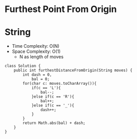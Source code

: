 # Furthest Point From Origin

# String

- Time Complexity: O(N)
- Space Complexity: O(1)
  - N as length of moves

```
class Solution {
    public int furthestDistanceFromOrigin(String moves) {
        int dash = 0,
            bal = 0;
        for(char c: moves.toCharArray()){
            if(c == 'L'){
                bal--;
            }else if(c == 'R'){
                bal++;
            }else if(c == '_'){
                dash++;
            }
        }
        return Math.abs(bal) + dash;
    }
}
```

